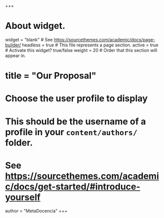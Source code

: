 +++
# About widget.
widget = "blank"  # See https://sourcethemes.com/academic/docs/page-builder/
headless = true  # This file represents a page section.
active = true  # Activate this widget? true/false
weight = 20  # Order that this section will appear in.

# title = "Our Proposal"

# Choose the user profile to display
# This should be the username of a profile in your `content/authors/` folder.
# See https://sourcethemes.com/academic/docs/get-started/#introduce-yourself
author = "MetaDocencia"
+++

<div class="container">
  <div class="row align-items-start">
    <div class="col-12 col-lg-4">
      <h1>Quiénes somos</h1>
    </div>
    <div class="col-12 col-lg-8">
      Somos una comunidad que construye capacidades científicas y técnicas, con perspectiva local y responsable. Lo hacemos de forma innovadora, co-creando redes, espacios de aprendizaje y recursos para comunidades hispanohablantes.
    </div>
  </div>
</div>

<p>&nbsp;</p>

<div class="container">
  <div class="row align-items-start">
    <div class="col-12 col-lg-4">
      <h1>Próximos 5 años</h1>
    </div>
    <div class="col-12 col-lg-8">
      Nos proponemos consolidar a América Latina en el mapa global de la investigación. Para ello, facilitaremos la conexión de 10.000 profesionales en ciencia y técnica, promoviendo el intercambio de conocimientos y la colaboración.
    </div>
  </div>
</div>

<!---
## Ejemplo de título básico
El título puede espaciarse más respecto a los íconos. También podemos modificar la tipografía.

<div style="text-align: center;">
<div style="display: flex; justify-content: center;">

  <div style="margin-right: 30px;">
    <a href="https://www.metadocencia.org/">
      <img src="/img/organigrama.png" alt="Organigrama" width="100px"/>
    </a>
    <div style="padding-top: 5px;">
    <a href="https://www.metadocencia.org/">
    <div>Sección 1</div>
    </a>
    </div>
  </div>
  
  <div style="margin-right: 30px;">
    <a href="https://www.metadocencia.org/">
      <img src="/img/organigrama.png" alt="Another Image" width="100px"/>
    </a>
    <div style="padding-top: 5px;">
    <a href="https://www.metadocencia.org/">
    <div>Sección 2</div>
    </a>
    </div>
  </div>
  
  <div style="margin-right: 30px;">
    <a href="https://www.metadocencia.org/">
      <img src="/img/organigrama.png" alt="Another Image" width="100px"/>
    </a>
    <div style="padding-top: 5px;">
    <a href="https://www.metadocencia.org/">
    <div>Sección 3</div>
    </a>
    </div>
  </div>  

  <div style="margin-right: 30px;">
    <a href="https://www.metadocencia.org/">
      <img src="/img/organigrama.png" alt="Another Image" width="100px"/>
    </a>
    <div style="padding-top: 5px;">
    <a href="https://www.metadocencia.org/">
    <div>Sección 4</div>
    </a>
    </div>
  </div>  
  
</div>
</div>
-->